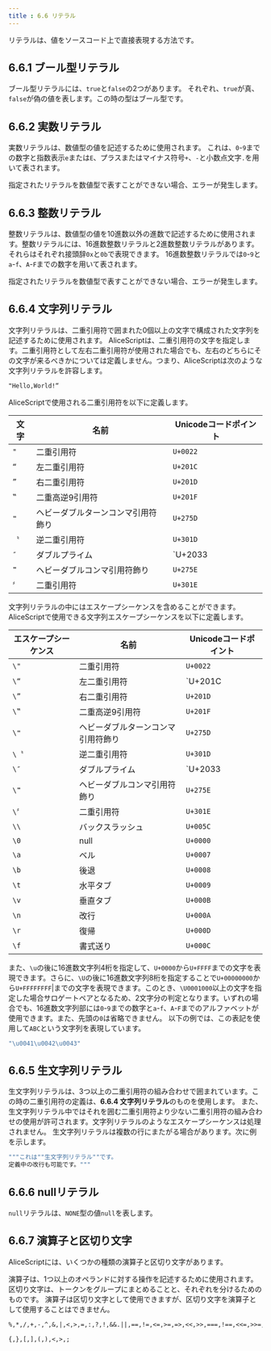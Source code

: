 ```yaml
---
title : 6.6 リテラル
---
```


リテラルは、値をソースコード上で直接表現する方法です。

## 6.6.1 ブール型リテラル
ブール型リテラルには、`true`と`false`の2つがあります。
それぞれ、`true`が真、`false`が偽の値を表します。この時の型はブール型です。

## 6.6.2 実数リテラル
実数リテラルは、数値型の値を記述するために使用されます。
これは、`0`-`9`までの数字と指数表示`e`または`E`、プラスまたはマイナス符号`+`、`-`と小数点文字`.`を用いて表されます。

指定されたリテラルを数値型で表すことができない場合、エラーが発生します。

## 6.6.3 整数リテラル
整数リテラルは、数値型の値を10進数以外の進数で記述するために使用されます。整数リテラルには、16進数整数リテラルと2進数整数リテラルがあります。それらはそれぞれ接頭辞`0x`と`0b`で表現できます。
16進数整数リテラルでは`0`-`9`と`a`-`f`、`A`-`F`までの数字を用いて表されます。

指定されたリテラルを数値型で表すことができない場合、エラーが発生します。

## 6.6.4 文字列リテラル
文字列リテラルは、二重引用符で囲まれた0個以上の文字で構成された文字列を記述するために使用されます。
AliceScriptは、二重引用符の文字を指定します。二重引用符として左右二重引用符が使用された場合でも、左右のどちらにその文字が来るべきかについては定義しません。つまり、AliceScriptは次のような文字列リテラルを許容します。

```txt title="AliceScript"
❞Hello,World!“
```

AliceScriptで使用される二重引用符を以下に定義します。

|文字|名前|Unicodeコードポイント|
|---|---|---|
|`"`|二重引用符|`U+0022`|
|`“`|左二重引用符|`U+201C`|
|`”`|右二重引用符|`U+201D`|
|`‟`|二重高逆9引用符|`U+201F`|
|`❝`|ヘビーダブルターンコンマ引用符飾り|`U+275D`|
|`〝`|逆二重引用符|`U+301D`|
|`″`|ダブルプライム|`U+2033|
|`❞`|ヘビーダブルコンマ引用符飾り|`U+275E`|
|`〞`|二重引用符|`U+301E`|

文字列リテラルの中にはエスケープシーケンスを含めることができます。AliceScriptで使用できる文字列エスケープシーケンスを以下に定義します。

|エスケープシーケンス|名前|Unicodeコードポイント|
|---|----|---|
|`\"`|二重引用符|`U+0022`|
|`\“`|左二重引用符|`U+201C|
|`\”`|右二重引用符|`U+201D`|
|`\‟`|二重高逆9引用符|`U+201F`|
|`\❝`|ヘビーダブルターンコンマ引用符飾り|`U+275D`|
|`\〝`|逆二重引用符|`U+301D`|
|`\″`|ダブルプライム|`U+2033|
|`\❞`|ヘビーダブルコンマ引用符飾り|`U+275E`|
|`\〞`|二重引用符|`U+301E`|
|`\\`|バックスラッシュ|`U+005C`|
|`\0`|null|`U+0000`|
|`\a`|ベル|`U+0007`|
|`\b`|後退|`U+0008`|
|`\t`|水平タブ|`U+0009`|
|`\v`|垂直タブ|`U+000B`|
|`\n`|改行|`U+000A`|
|`\r`|復帰|`U+000D`|
|`\f`|書式送り|`U+000C`|

また、`\u`の後に16進数文字列4桁を指定して、`U+0000`から`U+FFFF`までの文字を表現できます。さらに、`\U`の後に16進数文字列8桁を指定することで`U+00000000`から`U+FFFFFFFF`|までの文字を表現できます。このとき、`\U0001000`以上の文字を指定した場合サロゲートペアとなるため、2文字分の判定となります。いずれの場合でも、16進数文字列部には`0`-`9`までの数字と`a`-`f`、`A`-`F`までのアルファベットが使用できます。また、先頭の`0`は省略できません。
以下の例では、この表記を使用して`ABC`という文字列を表現しています。

```cs title="AliceScript"
"\u0041\u0042\u0043"
```

## 6.6.5 生文字列リテラル
生文字列リテラルは、3つ以上の二重引用符の組み合わせで囲まれています。この時の二重引用符の定義は、**6.6.4 文字列リテラル**のものを使用します。
また、生文字列リテラル中ではそれを囲む二重引用符より少ない二重引用符の組み合わせの使用が許可されます。文字列リテラルのようなエスケープシーケンスは処理されません。
生文字列リテラルは複数の行にまたがる場合があります。次に例を示します。

```cs title="AliceScript"
"""これは""生文字列リテラル""です。
定義中の改行も可能です。"""
```

## 6.6.6 nullリテラル
`null`リテラルは、`NONE`型の値`null`を表します。

## 6.6.7 演算子と区切り文字
AliceScriptには、いくつかの種類の演算子と区切り文字があります。

演算子は、1つ以上のオペランドに対する操作を記述するために使用されます。
区切り文字は、トークンをグループにまとめることと、それぞれを分けるためのものです。
演算子は区切り文字として使用できますが、区切り文字を演算子として使用することはできません。

```txt title="演算子"
%,*,/,+,-,^,&,|,<,>,=,:,?,!,&&.||,==,!=,<=,>=,=>,<<,>>,===,!==,<<=,>>=,++,--,**,+=,-=,*=,/=,%=,&=,|=,^=
```

```txt title="区切り文字"
{,},[,],(,),<,>,;
```